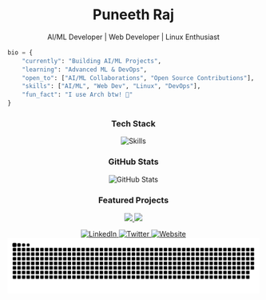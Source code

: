 <h1 align="center">Puneeth Raj</h1>

<p align="center">AI/ML Developer | Web Developer | Linux Enthusiast</p>

```python
bio = {
    "currently": "Building AI/ML Projects",
    "learning": "Advanced ML & DevOps",
    "open_to": ["AI/ML Collaborations", "Open Source Contributions"],
    "skills": ["AI/ML", "Web Dev", "Linux", "DevOps"],
    "fun_fact": "I use Arch btw! 🐧"
}
```

<div align="center">
  <h3>Tech Stack</h3>
  <img src="https://skillicons.dev/icons?i=py,js,react,nodejs,docker,kubernetes,linux,git,tensorflow" alt="Skills" />
</div>

<div align="center">
  <h3>GitHub Stats</h3>
  <img src="https://github-readme-stats.vercel.app/api?username=darkxdd&show_icons=true&theme=tokyonight&hide_border=true" alt="GitHub Stats" />
</div>

<h3 align="center">Featured Projects</h3>
<p align="center">
  <a href="https://github.com/darkxdd/google_meet_automation">
    <img src="https://github-readme-stats.vercel.app/api/pin/?username=darkxdd&repo=google_meet_automation&theme=tokyonight&hide_border=true" />
  </a>
  <a href="https://github.com/darkxdd/snek">
    <img src="https://github-readme-stats.vercel.app/api/pin/?username=darkxdd&repo=snek&theme=tokyonight&hide_border=true" />
  </a>
</p>

<div align="center">
  <a href="https://www.linkedin.com/in/puneethx/">
    <img src="https://img.shields.io/badge/LinkedIn-0077B5?style=for-the-badge&logo=linkedin&logoColor=white" alt="LinkedIn" />
  </a>
  <a href="https://twitter.com/tfwasmyname/">
    <img src="https://img.shields.io/badge/Twitter-1DA1F2?style=for-the-badge&logo=twitter&logoColor=white" alt="Twitter" />
  </a>
  <a href="https://darkxdd.github.io/">
    <img src="https://img.shields.io/badge/Portfolio-000000?style=for-the-badge&logo=google-chrome&logoColor=white" alt="Website" />
  </a>
</div>

<picture>
  <source media="(prefers-color-scheme: dark)" srcset="https://raw.githubusercontent.com/platane/platane/output/github-contribution-grid-snake-dark.svg">
  <source media="(prefers-color-scheme: light)" srcset="https://raw.githubusercontent.com/platane/platane/output/github-contribution-grid-snake.svg">
  <img alt="github contribution grid snake animation" src="https://raw.githubusercontent.com/platane/platane/output/github-contribution-grid-snake.svg">
</picture>
